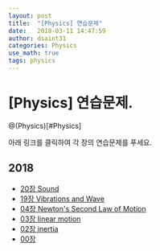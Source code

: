 ```yaml
---
layout: post
title:  "[Physics] 연습문제"
date:   2018-03-11 14:47:59
author: dsaint31
categories: Physics
use_math: true
tags: physics
---
```


# [Physics] 연습문제.
@(Physics)[#Physics]

아래 링크를 클릭하여 각 장의 연습문제를 푸세요.

## 2018
* [20장 Sound](https://goo.gl/forms/izTnhxKXGAAUjnKw1)
* [19장 Vibrations and Wave](https://goo.gl/forms/xM2FcVlYHC0MVsuv2)
* [04장 Newton's Second Law of Motion](https://goo.gl/forms/9C20V925dgZVFO0v2)
* [03장 linear motion](https://goo.gl/forms/FbH4Ay2FdprhqLfB3)
* [02장 inertia](https://goo.gl/forms/zVZ0tFF9xNZxDaN23)
* [00장](https://goo.gl/forms/d6HGbCbxApiPwRuB3)

